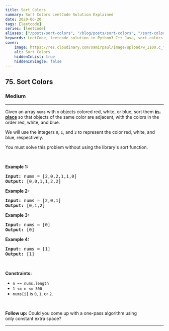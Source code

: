 ```yaml
---
title: Sort Colors
summary: Sort Colors LeetCode Solution Explained
date: 2020-06-20
tags: [leetcode]
series: [leetcode]
aliases: ["/posts/sort-colors", "/blog/posts/sort-colors", "/sort-colors"]
keywords: LeetCode, leetcode solution in Python3 C++ Java, sort-colors solution
cover:
    image: https://res.cloudinary.com/samirpaul/image/upload/w_1100,c_fit,co_rgb:FFFFFF,l_text:Arial_70_bold:Sort Colors/problem-solving.webp
    alt: Sort Colors
    hiddenInList: true
    hiddenInSingle: false
---
```



<h2>75. Sort Colors</h2><h3>Medium</h3><hr><div><p>Given an array <code>nums</code> with <code>n</code> objects colored red, white, or blue, sort them <strong><a href="https://en.wikipedia.org/wiki/In-place_algorithm" target="_blank">in-place</a> </strong>so that objects of the same color are adjacent, with the colors in the order red, white, and blue.</p>

<p>We will use the integers <code>0</code>, <code>1</code>, and <code>2</code> to represent the color red, white, and blue, respectively.</p>

<p>You must solve this problem without using the library's sort function.</p>

<p>&nbsp;</p>
<p><strong>Example 1:</strong></p>
<pre><strong>Input:</strong> nums = [2,0,2,1,1,0]
<strong>Output:</strong> [0,0,1,1,2,2]
</pre><p><strong>Example 2:</strong></p>
<pre><strong>Input:</strong> nums = [2,0,1]
<strong>Output:</strong> [0,1,2]
</pre><p><strong>Example 3:</strong></p>
<pre><strong>Input:</strong> nums = [0]
<strong>Output:</strong> [0]
</pre><p><strong>Example 4:</strong></p>
<pre><strong>Input:</strong> nums = [1]
<strong>Output:</strong> [1]
</pre>
<p>&nbsp;</p>
<p><strong>Constraints:</strong></p>

<ul>
	<li><code>n == nums.length</code></li>
	<li><code>1 &lt;= n &lt;= 300</code></li>
	<li><code>nums[i]</code> is <code>0</code>, <code>1</code>, or <code>2</code>.</li>
</ul>

<p>&nbsp;</p>
<p><strong>Follow up:</strong>&nbsp;Could you come up with a one-pass algorithm using only&nbsp;constant extra space?</p>
</div>

---



